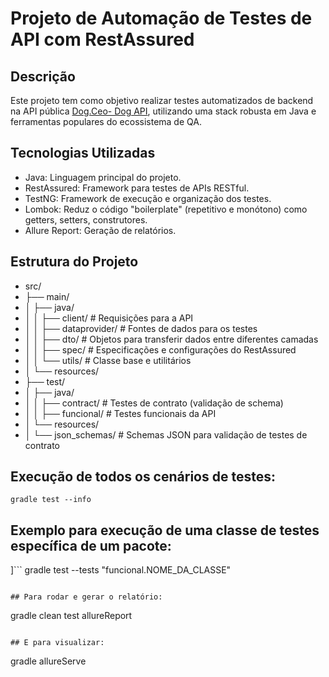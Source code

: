 # Projeto de Automação de Testes de API com RestAssured

## Descrição
Este projeto tem como objetivo realizar testes automatizados de backend na API pública [Dog.Ceo- Dog API](https://dog.ceo/dog-api/), utilizando uma stack robusta em Java e ferramentas populares do ecossistema de QA.

## Tecnologias Utilizadas
- Java: Linguagem principal do projeto.
- RestAssured: Framework para testes de APIs RESTful.
- TestNG: Framework de execução e organização dos testes.
- Lombok: Reduz o código "boilerplate" (repetitivo e monótono) como getters, setters, construtores.
- Allure Report: Geração de relatórios.

## Estrutura do Projeto
- src/
- ├── main/
- │ ├── java/
- │ │ ├── client/ # Requisições para a API
- │ │ ├── dataprovider/ # Fontes de dados para os testes
- │ │ ├── dto/ # Objetos para transferir dados entre diferentes camadas
- │ │ ├── spec/ # Especificações e configurações do RestAssured
- │ │ └── utils/ # Classe base e utilitários
- │ └── resources/
- ├── test/
- │ ├── java/
- │ │ ├── contract/ # Testes de contrato (validação de schema)
- │ │ ├── funcional/ # Testes funcionais da API
- │ └── resources/
- │ └── json_schemas/ # Schemas JSON para validação de testes de contrato


## Execução de todos os cenários de testes:
```
gradle test --info
```

## Exemplo para execução de uma classe de testes específica de um pacote:
]```
gradle test --tests "funcional.NOME_DA_CLASSE"
```

## Para rodar e gerar o relatório:
```
gradle clean test allureReport
```

## E para visualizar:
```
gradle allureServe
```